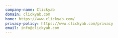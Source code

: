 ```yaml
---
company-name: Clickyab
domain: clickyab.com
home: https://www.clickyab.com/
privacy-policy: https://www.clickyab.com/privacy
email: info@clickyab.com
---
```




